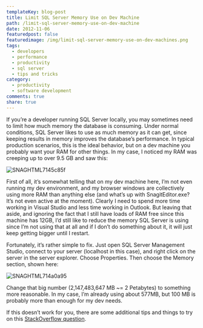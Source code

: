 ```yaml
---
templateKey: blog-post
title: Limit SQL Server Memory Use on Dev Machine
path: /limit-sql-server-memory-use-on-dev-machine
date: 2012-11-06
featuredpost: false
featuredimage: /img/limit-sql-server-memory-use-on-dev-machines.png
tags:
  - developers
  - performance
  - productivity
  - sql server
  - tips and tricks
category:
  - productivity
  - software development
comments: true
share: true
---
```


If you’re a developer running SQL Server locally, you may sometimes need to limit how much memory the database is consuming. Under normal conditions, SQL Server likes to use as much memory as it can get, since keeping results in memory improves the database’s performance. In typical production scenarios, this is the ideal behavior, but on a dev machine you probably want your RAM for other things. In my case, I noticed my RAM was creeping up to over 9.5 GB and saw this:

![SNAGHTML7145c85f](/img/SNAGHTML7145c85f_1.png "SNAGHTML7145c85f")

First of all, it’s somewhat telling that on my dev machine here, I’m not even running my dev environment, and my browser windows are collectively using more RAM than anything else (and what’s up with SnagitEditor.exe? It’s not even active at the moment). Clearly I need to spend more time working in Visual Studio and less time working in Outlook. But leaving that aside, and ignoring the fact that I still have loads of RAM free since this machine has 12GB, I’d still like to reduce the memory SQL Server is using since I’m not using that at all and if I don’t do something about it, it will just keep getting bigger until I restart.

Fortunately, it’s rather simple to fix. Just open SQL Server Management Studio, connect to your server (localhost in this case), and right click on the server in the server explorer. Choose Properties. Then choose the Memory section, shown here:

![SNAGHTML714a0a95](/img/SNAGHTML714a0a95_1.png "SNAGHTML714a0a95")

Change that big number (2,147,483,647 MB ~= 2 Petabytes) to something more reasonable. In my case, I’m already using about 577MB, but 100 MB is probably more than enough for my dev needs.

If this doesn’t work for you, there are some additional tips and things to try on this [StackOverflow question](http://stackoverflow.com/questions/856575/sql-server-2008-takes-up-a-lot-of-memory).
